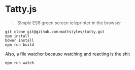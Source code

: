 # Tatty.js

> Simple ES6 green screen teleprinter in the browser

```
git clone git@github.com:mattstyles/tatty.git
npm install
bower install
npm run build
```

Also, a file watcher because watching and reacting is the shit

```
npm run watch
```
